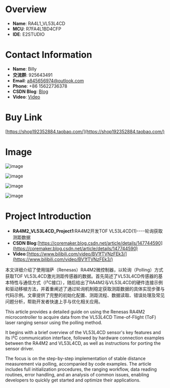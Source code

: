 # Overview
- **Name**: RA4L1_VL53L4CD
- **MCU**: R7FA4L1BD4CFP
- **IDE**: E2STUDIO

  


# Contact Information

- **Name**: Billy
- **交流群**: 925643491
- **Email**: a845656974@outlook.com
- **Phone**: +86 15622736378
- **CSDN Blog**: [Blog](https://blog.csdn.net/xinzuofang)
- **Video**: [Video](https://space.bilibili.com/3546563710290070)




# Buy Link
[https://shop192352884.taobao.com/](https://shop192352884.taobao.com/)

 
# Image
![image](https://github.com/user-attachments/assets/75e4ad0d-1928-4c98-90f1-a4424975281b)

![image](https://github.com/user-attachments/assets/ef00509f-2557-4d35-a864-ec84224cd26e)


![image](https://github.com/user-attachments/assets/e9ba925f-8bac-4fde-97ed-13a6ee1ea804)

![image](https://github.com/user-attachments/assets/12a6e60e-e9b6-4cb9-9e40-eb2ea1d08f46)


# Project Introduction

- **RA4M2_VL53L4CD_Project1**:RA4M2开发TOF VL53L4CD(1)----轮询获取测距数据
- **CSDN Blog**:[https://coremaker.blog.csdn.net/article/details/147744590](https://coremaker.blog.csdn.net/article/details/147744590)
- **Video**:[https://www.bilibili.com/video/BV1fTVNzFEk3/](https://www.bilibili.com/video/BV1fTVNzFEk3/)

本文详细介绍了使用瑞萨（Renesas）RA4M2微控制器，以轮询（Polling）方式获取TOF VL53L4CD激光测距传感器的数据。首先简述了VL53L4CD传感器的基本特性与通信方式（I²C接口），随后给出了RA4M2与VL53L4CD的硬件连接示例和驱动移植方法，并着重阐述了通过轮询机制稳定获取测距数据的具体实现步骤与代码示例。文章提供了完整的初始化配置、测距流程、数据读取、错误处理及常见问题分析，帮助开发者快速上手与优化相关应用。

This article provides a detailed guide on using the Renesas RA4M2 microcontroller to acquire data from the VL53L4CD Time-of-Flight (ToF) laser ranging sensor using the polling method.

It begins with a brief overview of the VL53L4CD sensor's key features and its I²C communication interface, followed by hardware connection examples between the RA4M2 and VL53L4CD, as well as instructions for porting the sensor driver.

The focus is on the step-by-step implementation of stable distance measurement via polling, accompanied by code examples. The article includes full initialization procedures, the ranging workflow, data reading routines, error handling, and an analysis of common issues, enabling developers to quickly get started and optimize their applications.




















